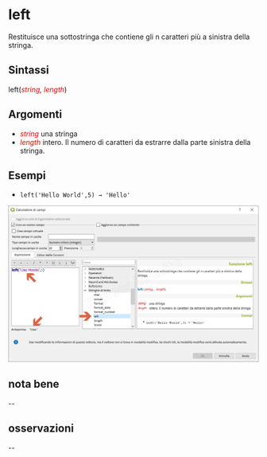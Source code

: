 # left

Restituisce una sottostringa che contiene gli n caratteri più a sinistra della stringa.

## Sintassi

left(_<span style="color:red;">string</span>, <span style="color:red;">length</span>_)

## Argomenti

* _<span style="color:red;">string</span>_ una stringa
* _<span style="color:red;">length</span>_ intero. Il numero di caratteri da estrarre dalla parte sinistra della stringa.

## Esempi

* `left('Hello World',5) → 'Hello'`

![](../../img/stringhe_di_testo/left/left1.png)

## nota bene

--

## osservazioni

--
